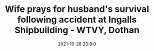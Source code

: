 ---
"title": "Wife prays for husband's survival following accident at Ingalls Shipbuilding - WTVY, Dothan"
"date": "2021-10-28 23:8:0"
"feed_name": "GOOGLENEWSCONSTRUCTION"
"feed_website": "https://news.google.com/search?q=construction%2Bincident&hl=en-US&gl=US&ceid=US:en"
"feed_rss": "https://news.google.com/rss/search?q=construction%2Bincident&hl=en-US&gl=US&ceid=US:en"
"link": "https://www.wtvy.com/2021/10/28/wife-prays-husbands-survival-following-accident-ingalls-shipbuilding/"
"source": "{'href': 'https://www.wtvy.com', 'title': 'WTVY, Dothan'}"
"file": "_posts/2021-1-1-d5d30408a54bc2a0d58698ffb478bee35e7e6d75.md"
"accident": "1"
"drilling": "0"
"dead": "0"
"injured": "1"
"arrested": "0"
"place": "ingalls"
"where": "industrial site"
"causes": "unknown"
"place_uri": "http://en.wikipedia.org/wiki/Ingalls%2C_Indiana"
---